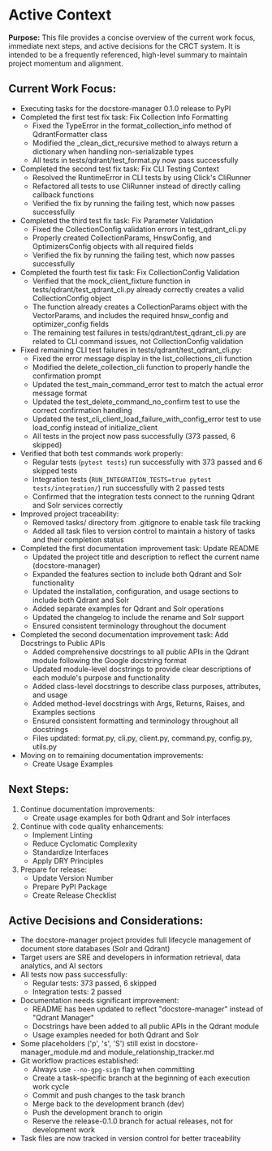 # Active Context

**Purpose:** This file provides a concise overview of the current work focus, immediate next steps, and active decisions for the CRCT system. It is intended to be a frequently referenced, high-level summary to maintain project momentum and alignment.

## Current Work Focus:

- Executing tasks for the docstore-manager 0.1.0 release to PyPI
- Completed the first test fix task: Fix Collection Info Formatting
  - Fixed the TypeError in the format_collection_info method of QdrantFormatter class
  - Modified the _clean_dict_recursive method to always return a dictionary when handling non-serializable types
  - All tests in tests/qdrant/test_format.py now pass successfully
- Completed the second test fix task: Fix CLI Testing Context
  - Resolved the RuntimeError in CLI tests by using Click's CliRunner
  - Refactored all tests to use CliRunner instead of directly calling callback functions
  - Verified the fix by running the failing test, which now passes successfully
- Completed the third test fix task: Fix Parameter Validation
  - Fixed the CollectionConfig validation errors in test_qdrant_cli.py
  - Properly created CollectionParams, HnswConfig, and OptimizersConfig objects with all required fields
  - Verified the fix by running the failing test, which now passes successfully
- Completed the fourth test fix task: Fix CollectionConfig Validation
  - Verified that the mock_client_fixture function in tests/qdrant/test_qdrant_cli.py already correctly creates a valid CollectionConfig object
  - The function already creates a CollectionParams object with the VectorParams, and includes the required hnsw_config and optimizer_config fields
  - The remaining test failures in tests/qdrant/test_qdrant_cli.py are related to CLI command issues, not CollectionConfig validation
- Fixed remaining CLI test failures in tests/qdrant/test_qdrant_cli.py:
  - Fixed the error message display in the list_collections_cli function
  - Modified the delete_collection_cli function to properly handle the confirmation prompt
  - Updated the test_main_command_error test to match the actual error message format
  - Updated the test_delete_command_no_confirm test to use the correct confirmation handling
  - Updated the test_cli_client_load_failure_with_config_error test to use load_config instead of initialize_client
  - All tests in the project now pass successfully (373 passed, 6 skipped)
- Verified that both test commands work properly:
  - Regular tests (`pytest tests`) run successfully with 373 passed and 6 skipped tests
  - Integration tests (`RUN_INTEGRATION_TESTS=true pytest tests/integration/`) run successfully with 2 passed tests
  - Confirmed that the integration tests connect to the running Qdrant and Solr services correctly
- Improved project traceability:
  - Removed tasks/ directory from .gitignore to enable task file tracking
  - Added all task files to version control to maintain a history of tasks and their completion status
- Completed the first documentation improvement task: Update README
  - Updated the project title and description to reflect the current name (docstore-manager)
  - Expanded the features section to include both Qdrant and Solr functionality
  - Updated the installation, configuration, and usage sections to include both Qdrant and Solr
  - Added separate examples for Qdrant and Solr operations
  - Updated the changelog to include the rename and Solr support
  - Ensured consistent terminology throughout the document
- Completed the second documentation improvement task: Add Docstrings to Public APIs
  - Added comprehensive docstrings to all public APIs in the Qdrant module following the Google docstring format
  - Updated module-level docstrings to provide clear descriptions of each module's purpose and functionality
  - Added class-level docstrings to describe class purposes, attributes, and usage
  - Added method-level docstrings with Args, Returns, Raises, and Examples sections
  - Ensured consistent formatting and terminology throughout all docstrings
  - Files updated: format.py, cli.py, client.py, command.py, config.py, utils.py
- Moving on to remaining documentation improvements:
  - Create Usage Examples

## Next Steps:

1. Continue documentation improvements:
   - Create usage examples for both Qdrant and Solr interfaces
2. Continue with code quality enhancements:
   - Implement Linting
   - Reduce Cyclomatic Complexity
   - Standardize Interfaces
   - Apply DRY Principles
3. Prepare for release:
   - Update Version Number
   - Prepare PyPI Package
   - Create Release Checklist

## Active Decisions and Considerations:

- The docstore-manager project provides full lifecycle management of document store databases (Solr and Qdrant)
- Target users are SRE and developers in information retrieval, data analytics, and AI sectors
- All tests now pass successfully:
  - Regular tests: 373 passed, 6 skipped
  - Integration tests: 2 passed
- Documentation needs significant improvement:
  - README has been updated to reflect "docstore-manager" instead of "Qdrant Manager"
  - Docstrings have been added to all public APIs in the Qdrant module
  - Usage examples needed for both Qdrant and Solr
- Some placeholders ('p', 's', 'S') still exist in docstore-manager_module.md and module_relationship_tracker.md
- Git workflow practices established:
  - Always use `--no-gpg-sign` flag when committing
  - Create a task-specific branch at the beginning of each execution work cycle
  - Commit and push changes to the task branch
  - Merge back to the development branch (dev)
  - Push the development branch to origin
  - Reserve the release-0.1.0 branch for actual releases, not for development work
- Task files are now tracked in version control for better traceability
